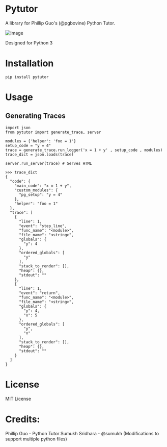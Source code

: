 # Pytutor

A library for Phillip Guo's (@pgbovine) Python Tutor.

![image](https://cloud.githubusercontent.com/assets/882381/25778600/a8d7b6c8-32b7-11e7-8c8c-345885433cb3.png)

Designed for Python 3

# Installation

`pip install pytutor`

# Usage

## Generating Traces
```
import json
from pytutor import generate_trace, server

modules = {'helper': 'foo = 1'}
setup_code = "y = 4"
trace = generate_trace.run_logger('x = 1 + y' , setup_code , modules)
trace_dict = json.loads(trace)

server.run_server(trace) # Serves HTML
```

```
>>> trace_dict
{
  "code": {
    "main_code": "x = 1 + y",
    "custom_modules": {
      "pg_setup": "y = 4"
    },
    "helper": "foo = 1"
  },
  "trace": [
    {
      "line": 1,
      "event": "step_line",
      "func_name": "<module>",
      "file_name": "<string>",
      "globals": {
        "y": 4
      },
      "ordered_globals": [
        "y"
      ],
      "stack_to_render": [],
      "heap": {},
      "stdout": ""
    },
    {
      "line": 1,
      "event": "return",
      "func_name": "<module>",
      "file_name": "<string>",
      "globals": {
        "y": 4,
        "x": 5
      },
      "ordered_globals": [
        "y",
        "x"
      ],
      "stack_to_render": [],
      "heap": {},
      "stdout": ""
    }
  ]
}
```

# License

MIT License

# Credits:

Phillip Guo - Python Tutor
Sumukh Sridhara - @sumukh (Modifications to support multiple python files)
